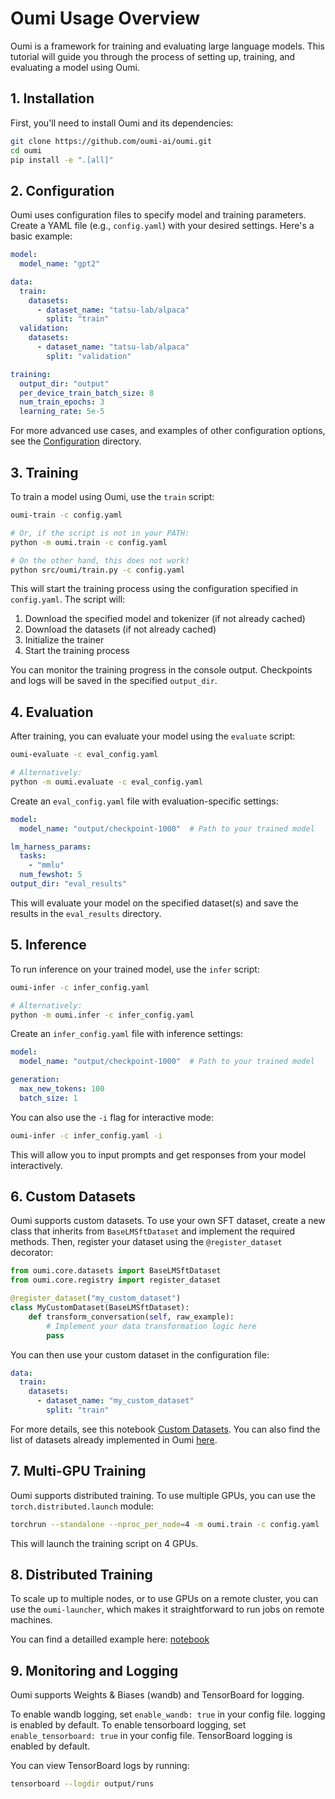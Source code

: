 # Oumi Usage Overview

Oumi is a framework for training and evaluating large language models. This tutorial will guide you through the process of setting up, training, and evaluating a model using Oumi.

## 1. Installation

First, you'll need to install Oumi and its dependencies:

```bash
git clone https://github.com/oumi-ai/oumi.git
cd oumi
pip install -e ".[all]"
```

## 2. Configuration

Oumi uses configuration files to specify model and training parameters. Create a YAML file (e.g., `config.yaml`) with your desired settings. Here's a basic example:

```yaml
model:
  model_name: "gpt2"

data:
  train:
    datasets:
      - dataset_name: "tatsu-lab/alpaca"
        split: "train"
  validation:
    datasets:
      - dataset_name: "tatsu-lab/alpaca"
        split: "validation"

training:
  output_dir: "output"
  per_device_train_batch_size: 8
  num_train_epochs: 3
  learning_rate: 5e-5
```

For more advanced use cases, and examples of other configuration options, see the [Configuration](https://github.com/oumi-ai/oumi/tree/main/configs/oumi) directory.

## 3. Training

To train a model using Oumi, use the `train` script:

```bash
oumi-train -c config.yaml

# Or, if the script is not in your PATH:
python -m oumi.train -c config.yaml

# On the other hand, this does not work!
python src/oumi/train.py -c config.yaml
```

This will start the training process using the configuration specified in `config.yaml`. The script will:

1. Download the specified model and tokenizer (if not already cached)
2. Download the datasets (if not already cached)
3. Initialize the trainer
4. Start the training process

You can monitor the training progress in the console output. Checkpoints and logs will be saved in the specified `output_dir`.

## 4. Evaluation

After training, you can evaluate your model using the `evaluate` script:

```bash
oumi-evaluate -c eval_config.yaml

# Alternatively:
python -m oumi.evaluate -c eval_config.yaml
```

Create an `eval_config.yaml` file with evaluation-specific settings:

```yaml
model:
  model_name: "output/checkpoint-1000"  # Path to your trained model

lm_harness_params:
  tasks:
    - "mmlu"
  num_fewshot: 5
output_dir: "eval_results"
```

This will evaluate your model on the specified dataset(s) and save the results in the `eval_results` directory.

## 5. Inference

To run inference on your trained model, use the `infer` script:

```bash
oumi-infer -c infer_config.yaml

# Alternatively:
python -m oumi.infer -c infer_config.yaml
```

Create an `infer_config.yaml` file with inference settings:

```yaml
model:
  model_name: "output/checkpoint-1000"  # Path to your trained model

generation:
  max_new_tokens: 100
  batch_size: 1
```

You can also use the `-i` flag for interactive mode:

```bash
oumi-infer -c infer_config.yaml -i
```

This will allow you to input prompts and get responses from your model interactively.

## 6. Custom Datasets

Oumi supports custom datasets. To use your own SFT dataset, create a new class that inherits from `BaseLMSftDataset` and implement the required methods. Then, register your dataset using the `@register_dataset` decorator:

```python
from oumi.core.datasets import BaseLMSftDataset
from oumi.core.registry import register_dataset

@register_dataset("my_custom_dataset")
class MyCustomDataset(BaseLMSftDataset):
    def transform_conversation(self, raw_example):
        # Implement your data transformation logic here
        pass
```

You can then use your custom dataset in the configuration file:

```yaml
data:
  train:
    datasets:
      - dataset_name: "my_custom_dataset"
        split: "train"
```

For more details, see this notebook [Custom Datasets](https://github.com/oumi-ai/oumi/blob/main/notebooks/Oumi%20-%20Datasets%20Tutorial.ipynb). You can also find the list of datasets already implemented in Oumi [here](https://github.com/oumi-ai/oumi/tree/main/src/oumi/datasets).

## 7. Multi-GPU Training

Oumi supports distributed training. To use multiple GPUs, you can use the `torch.distributed.launch` module:

```bash
torchrun --standalone --nproc_per_node=4 -m oumi.train -c config.yaml
```

This will launch the training script on 4 GPUs.

## 8.  Distributed Training

To scale up to multiple nodes, or to use GPUs on a remote cluster, you can use the `oumi-launcher`, which makes it straightforward to run jobs on remote machines.

You can find a detailled example here: [notebook](https://github.com/oumi-ai/oumi/blob/main/notebooks/Oumi%20-%20Running%20Jobs%20Remotely.ipynb)

## 9. Monitoring and Logging

Oumi supports Weights & Biases (wandb) and TensorBoard for logging.

To enable wandb logging, set `enable_wandb: true` in your config file.  logging is enabled by default.
To enable tensorboard logging, set `enable_tensorboard: true` in your config file. TensorBoard logging is enabled by default.

You can view TensorBoard logs by running:

```bash
tensorboard --logdir output/runs
```
